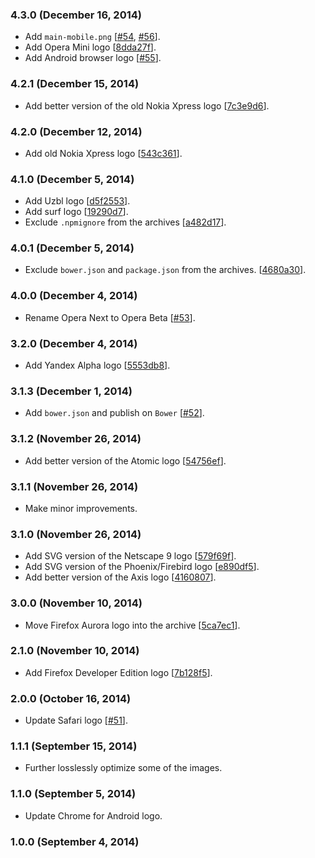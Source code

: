 ### 4.3.0 (December 16, 2014)

* Add `main-mobile.png`
  [[#54](https://github.com/alrra/browser-logos/issues/54),
   [#56](https://github.com/alrra/browser-logos/issues/56)].
* Add Opera Mini logo
  [[8dda27f](https://github.com/alrra/browser-logos/commit/8dda27fbf2dce1c2870ea4115fa198c2bf64233a)].
* Add Android browser logo
  [[#55](https://github.com/alrra/browser-logos/issues/55)].

### 4.2.1 (December 15, 2014)

* Add better version of the old Nokia Xpress logo
  [[7c3e9d6](https://github.com/alrra/browser-logos/commit/7c3e9d6b2540453469d5128978a3da95c23adf73)].

### 4.2.0 (December 12, 2014)

* Add old Nokia Xpress logo
  [[543c361](https://github.com/alrra/browser-logos/commit/543c361869b2e0a2c0da91204c528d2886a415e0)].

### 4.1.0 (December 5, 2014)

* Add Uzbl logo
  [[d5f2553](https://github.com/alrra/browser-logos/commit/d5f25532319ebb86b4075aaa5b98e4058869cc98)].
* Add surf logo
  [[19290d7](https://github.com/alrra/browser-logos/commit/19290d78381da4a0cccd0acf7fe5dd513adb47b2)].
* Exclude `.npmignore` from the archives
  [[a482d17](https://github.com/alrra/browser-logos/commit/4680a30b8e93ccd7cb91f29f5d3c9aed1644bdd2)].

### 4.0.1 (December 5, 2014)

* Exclude `bower.json` and `package.json` from the archives.
  [[4680a30](https://github.com/alrra/browser-logos/commit/4680a30b8e93ccd7cb91f29f5d3c9aed1644bdd2)].

### 4.0.0 (December 4, 2014)

* Rename Opera Next to Opera Beta
  [[#53](https://github.com/alrra/browser-logos/issues/53)].

### 3.2.0 (December 4, 2014)

* Add Yandex Alpha logo
  [[5553db8](https://github.com/alrra/browser-logos/commit/5553db824fd1ac27af4fc62df2ff93f3fa1ba047)].

### 3.1.3 (December 1, 2014)

* Add `bower.json` and publish on `Bower`
  [[#52](https://github.com/alrra/browser-logos/issues/52)].

### 3.1.2 (November 26, 2014)

* Add better version of the Atomic logo
  [[54756ef](https://github.com/alrra/browser-logos/commit/54756efbaac0c66bfe83fbf5558bd82cd34f6606)].

### 3.1.1 (November 26, 2014)

* Make minor improvements.

### 3.1.0 (November 26, 2014)

* Add SVG version of the Netscape 9 logo
  [[579f69f](https://github.com/alrra/browser-logos/commit/579f69fb6db2539c89eb7edf6eee075cbaf07bc2)].
* Add SVG version of the Phoenix/Firebird logo
  [[e890df5](https://github.com/alrra/browser-logos/commit/e890df5f68cdd71ee07847d4ccda4ffb0e900932)].
* Add better version of the Axis logo
  [[4160807](https://github.com/alrra/browser-logos/commit/41608070848ffc10c48a9eaff78ae2941e2ab275)].

### 3.0.0 (November 10, 2014)

* Move Firefox Aurora logo into the archive
  [[5ca7ec1](https://github.com/alrra/browser-logos/commit/5ca7ec1a23b174795c849a1d16f407ef23fcb3c3)].

### 2.1.0 (November 10, 2014)

* Add Firefox Developer Edition logo
  [[7b128f5](https://github.com/alrra/browser-logos/commit/7b128f5b2bdfa7867b3ca6d21d3270831b15b257)].

### 2.0.0 (October 16, 2014)

* Update Safari logo
  [[#51](https://github.com/alrra/browser-logos/issues/51)].

### 1.1.1 (September 15, 2014)

* Further losslessly optimize some of the images.

### 1.1.0 (September 5, 2014)

* Update Chrome for Android logo.

### 1.0.0 (September 4, 2014)
